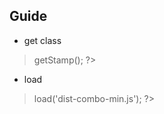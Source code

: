 ## Guide
- get class
> <?php 
> include('Unpackaged.class.php');
> $hosts = $_SERVER['SERVER_ADDR'];
> $server = 'http://' .$hosts.'/assets_daily/daily/apps/dpm/bbc/v2';
> $assets = new Unpackaged($server);
> $stamp = $assets->getStamp();
> ?>
- load
> <?php $assets->load('dist-combo-min.js'); ?>

